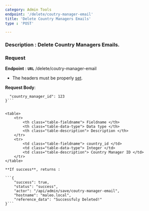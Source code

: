 ```yaml
---
category: Admin Tools
endpoint: '/delete/coutry-manager-email'
title: 'Delete Country Managers Emails'
type : 'POST'

---
```

### **Description** : Delete Country Managers Emails.
### Request

**Endpoint** : **`URL`** /delete/coutry-manager-email

* The headers must be properly [set](#/Info-setting-headers-token).

**Request Body**: 

```{
  "country_manager_id": 123
}```


<table>
	<tr>
		<th class="table-fieldname"> Fieldname </th>
		<th class="table-data-type"> Data type </th>
		<th class="table-description"> Description </th>
	</tr>
	<tr>
		<td class="table-fieldname"> country_id </td>
		<td class="table-data-type"> Integer </td>
		<td class="table-description"> Country Manager ID </td>
	</tr>
</table>

**If success**, returns : 

```{
    "success": true,
    "status": "success",
    "actor": "/api/admin/save/coutry-manager-email",
    "hostname": "maleo.local",
    "reference_data": "Successfuly Deleted!"
}```